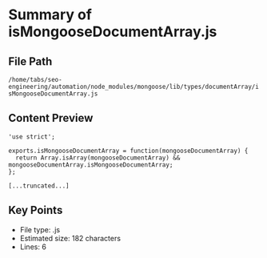 # Summary of isMongooseDocumentArray.js
  
## File Path
`/home/tabs/seo-engineering/automation/node_modules/mongoose/lib/types/documentArray/isMongooseDocumentArray.js`

## Content Preview
```
'use strict';

exports.isMongooseDocumentArray = function(mongooseDocumentArray) {
  return Array.isArray(mongooseDocumentArray) && mongooseDocumentArray.isMongooseDocumentArray;
};

[...truncated...]
```

## Key Points
- File type: .js
- Estimated size: 182 characters
- Lines: 6
